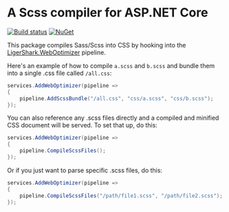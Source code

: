 # A Scss compiler for ASP.NET Core

[![Build status](https://ci.appveyor.com/api/projects/status/i4uo3yef1gpyu00y?svg=true)](https://ci.appveyor.com/project/madskristensen/weboptimizer-sass)
[![NuGet](https://img.shields.io/nuget/dt/LigerShark.WebOptimizer.Sass.svg)](https://nuget.org/packages/LigerShark.WebOptimizer.Sass/)


This package compiles Sass/Scss into CSS by hooking into the [LigerShark.WebOptimizer](https://github.com/ligershark/WebOptimizer) pipeline.

Here's an example of how to compile `a.scss` and `b.scss` and bundle them into a single .css file called `/all.css`:

```c#
services.AddWebOptimizer(pipeline =>
{
    pipeline.AddScssBundle("/all.css", "css/a.scss", "css/b.scss");
});
```

You can also reference any .scss files directly and a compiled and minified CSS document will be served. To set that up, do this:

```c#
services.AddWebOptimizer(pipeline =>
{
    pipeline.CompileScssFiles();
});
```

Or if you just want to parse specific .scss files, do this:

```c#
services.AddWebOptimizer(pipeline =>
{
    pipeline.CompileScssFiles("/path/file1.scss", "/path/file2.scss");
});
```